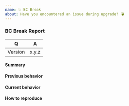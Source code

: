 ```yaml
---
name: 💥 BC Break
about: Have you encountered an issue during upgrade? 💣
---
```


<!--
Before reporting a BC break, please consult the CHANGELOG to make sure it's not
an expected change by checking the CHANGELOG.md file in this repository.
-->

### BC Break Report

<!-- Fill in the relevant information below to help triage your issue. -->

|    Q        |   A
|------------ | ------
| Version     | x.y.z

#### Summary

<!-- Provide a summary describing the problem you are experiencing. -->

#### Previous behavior

<!-- What was the previous (working) behavior? -->

#### Current behavior

<!-- What is the current (broken) behavior? -->

#### How to reproduce

<!--
Provide steps to reproduce the BC break.

Adding a failing unit test would help us a lot - you can submit it in a Pull
Request separately, referencing this bug report.
-->
